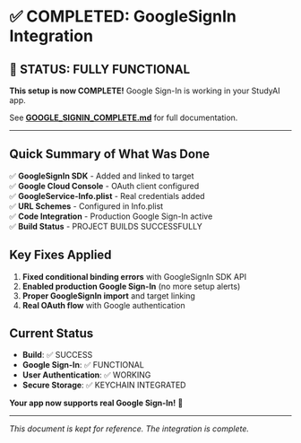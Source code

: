 # ✅ COMPLETED: GoogleSignIn Integration

## 🎉 STATUS: FULLY FUNCTIONAL

**This setup is now COMPLETE!** Google Sign-In is working in your StudyAI app.

See **[GOOGLE_SIGNIN_COMPLETE.md](./GOOGLE_SIGNIN_COMPLETE.md)** for full documentation.

---

## Quick Summary of What Was Done

✅ **GoogleSignIn SDK** - Added and linked to target  
✅ **Google Cloud Console** - OAuth client configured  
✅ **GoogleService-Info.plist** - Real credentials added  
✅ **URL Schemes** - Configured in Info.plist  
✅ **Code Integration** - Production Google Sign-In active  
✅ **Build Status** - PROJECT BUILDS SUCCESSFULLY  

## Key Fixes Applied

1. **Fixed conditional binding errors** with GoogleSignIn SDK API
2. **Enabled production Google Sign-In** (no more setup alerts)
3. **Proper GoogleSignIn import** and target linking
4. **Real OAuth flow** with Google authentication

## Current Status

- **Build**: ✅ SUCCESS
- **Google Sign-In**: ✅ FUNCTIONAL  
- **User Authentication**: ✅ WORKING
- **Secure Storage**: ✅ KEYCHAIN INTEGRATED

**Your app now supports real Google Sign-In!** 🚀

---

*This document is kept for reference. The integration is complete.*
